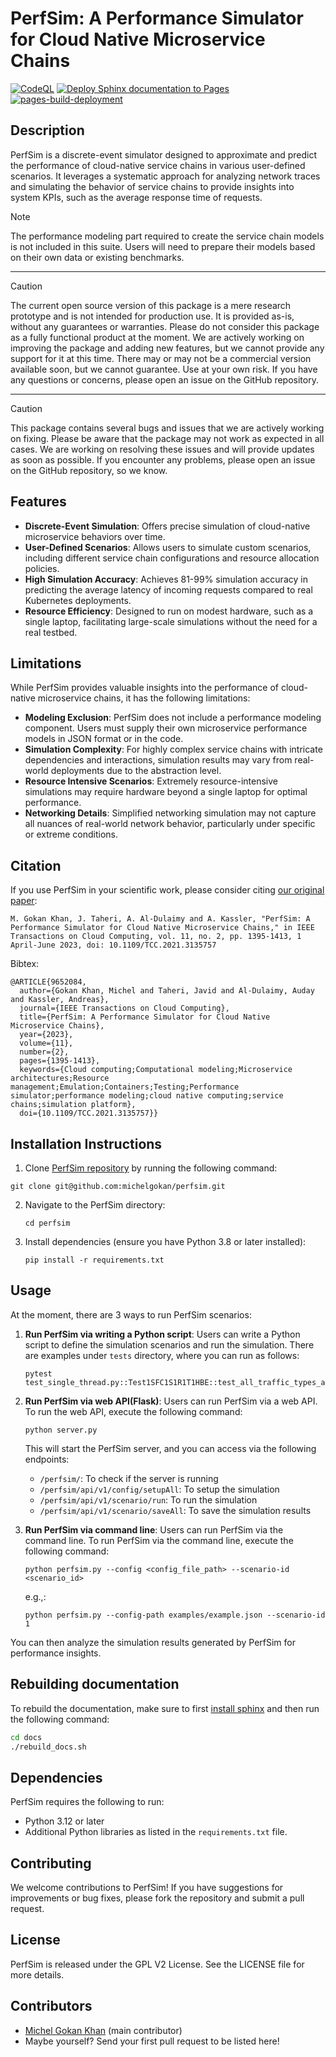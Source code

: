 # PerfSim: A Performance Simulator for Cloud Native Microservice Chains
[![CodeQL](https://github.com/michelgokan/perfsim/actions/workflows/github-code-scanning/codeql/badge.svg)](https://github.com/michelgokan/perfsim/actions/workflows/github-code-scanning/codeql) [![Deploy Sphinx documentation to Pages](https://github.com/michelgokan/perfsim/actions/workflows/sphinx.yml/badge.svg)](https://github.com/michelgokan/perfsim/actions/workflows/sphinx.yml) [![pages-build-deployment](https://github.com/michelgokan/perfsim/actions/workflows/pages/pages-build-deployment/badge.svg)](https://github.com/michelgokan/perfsim/actions/workflows/pages/pages-build-deployment)
## Description 

PerfSim is a discrete-event simulator designed to approximate and predict the performance of cloud-native
service chains in various user-defined scenarios. It leverages a systematic approach for analyzing network traces and
simulating the behavior of service chains to provide insights into system KPIs, such as the average response time of
requests.

> [!NOTE]
> The performance modeling part required to create the service chain models is not included in this suite. Users will
> need to prepare their models based on their own data or existing benchmarks.

---

> [!CAUTION]
> The current open source version of this package is a mere research prototype and is not intended for production use. 
> It is provided as-is, without any guarantees or warranties. Please do not consider this package as a fully functional 
> product at the moment. We are actively working on improving the package and adding new features, but we cannot provide
> any support for it at this time. There may or may not be a commercial version available soon, but we cannot guarantee.
> Use at your own risk. If you have any questions or concerns, please open an issue on the GitHub repository.

---

> [!CAUTION]
> This package contains several bugs and issues that we are actively working on fixing. Please be aware that the package
> may not work as expected in all cases. We are working on resolving these issues and will provide updates as soon as
> possible. If you encounter any problems, please open an issue on the GitHub repository, so we know.


## Features

- **Discrete-Event Simulation**: Offers precise simulation of cloud-native microservice behaviors over time.
- **User-Defined Scenarios**: Allows users to simulate custom scenarios, including different service chain
  configurations and resource allocation policies.
- **High Simulation Accuracy**: Achieves 81-99% simulation accuracy in predicting the average latency of incoming
  requests compared to real Kubernetes deployments.
- **Resource Efficiency**: Designed to run on modest hardware, such as a single laptop, facilitating large-scale
  simulations without the need for a real testbed.

## Limitations

While PerfSim provides valuable insights into the performance of cloud-native microservice chains, it has the following
limitations:

- **Modeling Exclusion**: PerfSim does not include a performance modeling component. Users must supply their own
  microservice performance models in JSON format or in the code.
- **Simulation Complexity**: For highly complex service chains with intricate dependencies and interactions, simulation
  results may vary from real-world deployments due to the abstraction level.
- **Resource Intensive Scenarios**: Extremely resource-intensive simulations may require hardware beyond a single laptop
  for optimal performance.
- **Networking Details**: Simplified networking simulation may not capture all nuances of real-world network behavior,
  particularly under specific or extreme conditions.

## Citation

If you use PerfSim in your scientific work, please consider citing [our original paper](https://ieeexplore.ieee.org/document/9652084):

```
M. Gokan Khan, J. Taheri, A. Al-Dulaimy and A. Kassler, "PerfSim: A Performance Simulator for Cloud Native Microservice Chains," in IEEE Transactions on Cloud Computing, vol. 11, no. 2, pp. 1395-1413, 1 April-June 2023, doi: 10.1109/TCC.2021.3135757
```

Bibtex:

```
@ARTICLE{9652084,
  author={Gokan Khan, Michel and Taheri, Javid and Al-Dulaimy, Auday and Kassler, Andreas},
  journal={IEEE Transactions on Cloud Computing}, 
  title={PerfSim: A Performance Simulator for Cloud Native Microservice Chains}, 
  year={2023},
  volume={11},
  number={2},
  pages={1395-1413},
  keywords={Cloud computing;Computational modeling;Microservice architectures;Resource management;Emulation;Containers;Testing;Performance simulator;performance modeling;cloud native computing;service chains;simulation platform},
  doi={10.1109/TCC.2021.3135757}}
```

## Installation Instructions

1. Clone [PerfSim repository](https://github.com/michelgokan/perfsim) by running the following command:
  ```
  git clone git@github.com:michelgokan/perfsim.git
  ```

2. Navigate to the PerfSim directory:
   ```
   cd perfsim
   ```

3. Install dependencies (ensure you have Python 3.8 or later installed):
   ```
   pip install -r requirements.txt
   ```

## Usage

At the moment, there are 3 ways to run PerfSim scenarios:
1. **Run PerfSim via writing a Python script**: Users can write a Python script to define the simulation scenarios
      and run the simulation.
      There are examples under `tests` directory, where you can run as follows:

   ```
   pytest test_single_thread.py::Test1SFC1S1R1T1HBE::test_all_traffic_types_all_topologies
   ```

2. **Run PerfSim via web API(Flask)**: Users can run PerfSim via a web API. To run the web API, execute the following
   command:

    ```
    python server.py
    ```

   This will start the PerfSim server, and you can access via the following endpoints:

    - `/perfsim/`: To check if the server is running
    - `/perfsim/api/v1/config/setupAll`: To setup the simulation
    - `/perfsim/api/v1/scenario/run`: To run the simulation
    - `/perfsim/api/v1/scenario/saveAll`: To save the simulation results

3. **Run PerfSim via command line**: Users can run PerfSim via the command line. To run PerfSim via the command line,
   execute the following command:

    ```
    python perfsim.py --config <config_file_path> --scenario-id <scenario_id>
    ```

   e.g.,:
   ```
   python perfsim.py --config-path examples/example.json --scenario-id 1
   ```

You can then analyze the simulation results generated by PerfSim for performance insights.

## Rebuilding documentation

To rebuild the documentation, make sure to
first [install sphinx](https://www.sphinx-doc.org/en/master/usage/installation.html) and then run the following command:

```bash
cd docs
./rebuild_docs.sh
```

## Dependencies

PerfSim requires the following to run:

- Python 3.12 or later
- Additional Python libraries as listed in the `requirements.txt` file.

## Contributing

We welcome contributions to PerfSim! If you have suggestions for improvements or bug fixes, please fork the repository
and submit a pull request.

## License

PerfSim is released under the GPL V2 License. See the LICENSE file for more details.

## Contributors

- [Michel Gokan Khan](https://github.com/michelgokan) (main contributor)
- Maybe yourself? Send your first pull request to be listed here!

